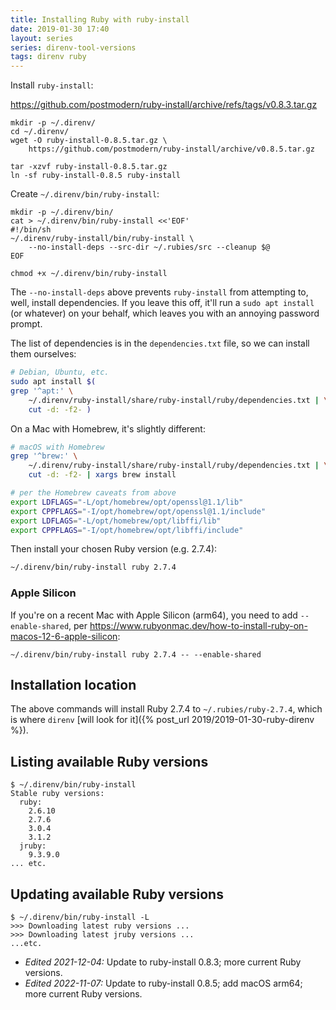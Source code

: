 ```yaml
---
title: Installing Ruby with ruby-install
date: 2019-01-30 17:40
layout: series
series: direnv-tool-versions
tags: direnv ruby
---
```


Install `ruby-install`:

https://github.com/postmodern/ruby-install/archive/refs/tags/v0.8.3.tar.gz

    mkdir -p ~/.direnv/
    cd ~/.direnv/
    wget -O ruby-install-0.8.5.tar.gz \
        https://github.com/postmodern/ruby-install/archive/v0.8.5.tar.gz

    tar -xzvf ruby-install-0.8.5.tar.gz
    ln -sf ruby-install-0.8.5 ruby-install

Create `~/.direnv/bin/ruby-install`:

```
mkdir -p ~/.direnv/bin/
cat > ~/.direnv/bin/ruby-install <<'EOF'
#!/bin/sh
~/.direnv/ruby-install/bin/ruby-install \
    --no-install-deps --src-dir ~/.rubies/src --cleanup $@
EOF

chmod +x ~/.direnv/bin/ruby-install
```

The `--no-install-deps` above prevents `ruby-install` from attempting to, well, install dependencies. If you leave this off, it'll run a `sudo apt install` (or whatever) on your behalf, which leaves you with an annoying password prompt.

The list of dependencies is in the `dependencies.txt` file, so we can install them ourselves:

```sh
# Debian, Ubuntu, etc.
sudo apt install $(
grep '^apt:' \
    ~/.direnv/ruby-install/share/ruby-install/ruby/dependencies.txt | \
    cut -d: -f2- )
```

On a Mac with Homebrew, it's slightly different:

```sh
# macOS with Homebrew
grep '^brew:' \
    ~/.direnv/ruby-install/share/ruby-install/ruby/dependencies.txt | \
    cut -d: -f2- | xargs brew install

# per the Homebrew caveats from above
export LDFLAGS="-L/opt/homebrew/opt/openssl@1.1/lib"
export CPPFLAGS="-I/opt/homebrew/opt/openssl@1.1/include"
export LDFLAGS="-L/opt/homebrew/opt/libffi/lib"
export CPPFLAGS="-I/opt/homebrew/opt/libffi/include"
```

Then install your chosen Ruby version (e.g. 2.7.4):

```sh
~/.direnv/bin/ruby-install ruby 2.7.4
```

### Apple Silicon

If you're on a recent Mac with Apple Silicon (arm64), you need to add `--enable-shared`, per <https://www.rubyonmac.dev/how-to-install-ruby-on-macos-12-6-apple-silicon>:

```
~/.direnv/bin/ruby-install ruby 2.7.4 -- --enable-shared
```

## Installation location

The above commands will install Ruby 2.7.4 to `~/.rubies/ruby-2.7.4`, which is where `direnv` [will look for it]({% post_url 2019/2019-01-30-ruby-direnv %}).

## Listing available Ruby versions

```
$ ~/.direnv/bin/ruby-install
Stable ruby versions:
  ruby:
    2.6.10
    2.7.6
    3.0.4
    3.1.2
  jruby:
    9.3.9.0
... etc.
```

## Updating available Ruby versions

```
$ ~/.direnv/bin/ruby-install -L
>>> Downloading latest ruby versions ...
>>> Downloading latest jruby versions ...
...etc.
```

- _Edited 2021-12-04:_ Update to ruby-install 0.8.3; more current Ruby versions.
- _Edited 2022-11-07:_ Update to ruby-install 0.8.5; add macOS arm64; more current Ruby versions.

